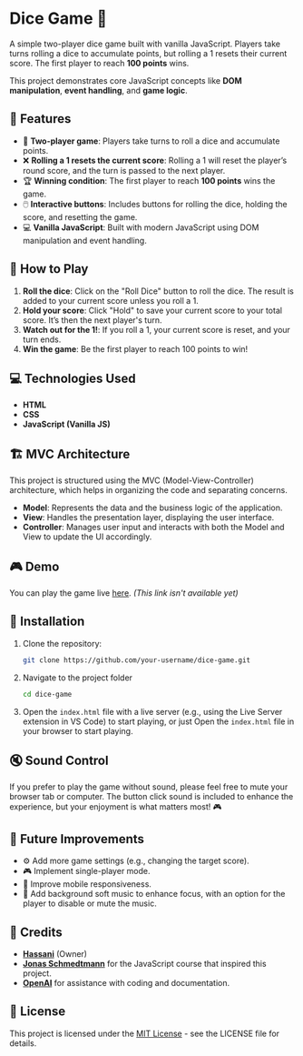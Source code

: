 # Dice Game 🎲

A simple two-player dice game built with vanilla JavaScript. Players take turns rolling a dice to accumulate points, but rolling a 1 resets their current score. The first player to reach **100 points** wins.

This project demonstrates core JavaScript concepts like **DOM manipulation**, **event handling**, and **game logic**.

## 📝 Features

- 🎲 **Two-player game**: Players take turns to roll a dice and accumulate points.
- ❌ **Rolling a 1 resets the current score**: Rolling a 1 will reset the player’s round score, and the turn is passed to the next player.
- 🏆 **Winning condition**: The first player to reach **100 points** wins the game.
- 🖱️ **Interactive buttons**: Includes buttons for rolling the dice, holding the score, and resetting the game.
- 💻 **Vanilla JavaScript**: Built with modern JavaScript using DOM manipulation and event handling.

## 🚀 How to Play

1. **Roll the dice**: Click on the "Roll Dice" button to roll the dice. The result is added to your current score unless you roll a 1.
2. **Hold your score**: Click "Hold" to save your current score to your total score. It’s then the next player's turn.
3. **Watch out for the 1!**: If you roll a 1, your current score is reset, and your turn ends.
4. **Win the game**: Be the first player to reach 100 points to win!

## 💻 Technologies Used

- **HTML**
- **CSS**
- **JavaScript (Vanilla JS)**

## 🏗️ MVC Architecture

This project is structured using the MVC (Model-View-Controller) architecture, which helps in organizing the code and separating concerns.

- **Model**: Represents the data and the business logic of the application.
- **View**: Handles the presentation layer, displaying the user interface.
- **Controller**: Manages user input and interacts with both the Model and View to update the UI accordingly.

## 🎮 Demo

You can play the game live [here](#). _(This link isn't available yet)_

## 📂 Installation

1. Clone the repository:

   ```bash
   git clone https://github.com/your-username/dice-game.git
   ```

1. Navigate to the project folder

   ```bash
   cd dice-game
   ```

1. Open the `index.html` file with a live server (e.g., using the Live Server extension in VS Code) to start playing, or just Open the `index.html` file in your browser to start playing.

## 🔇 Sound Control

If you prefer to play the game without sound, please feel free to mute your browser tab or computer. The button click sound is included to enhance the experience, but your enjoyment is what matters most! 🎮

## 🔧 Future Improvements

- ⚙️ Add more game settings (e.g., changing the target score).
- 🎮 Implement single-player mode.
- 📱 Improve mobile responsiveness.
- 🎵 Add background soft music to enhance focus, with an option for the player to disable or mute the music.

## 🏅 Credits

- **[Hassani](https://github.com/HassaniDev)** (Owner)
- **[Jonas Schmedtmann](https://codingheroes.io/)** for the JavaScript course that inspired this project.
- **[OpenAI](https://chatgpt.com/)** for assistance with coding and documentation.

## 📄 License

This project is licensed under the [MIT License](https://opensource.org/license/mit) - see the LICENSE file for details.
